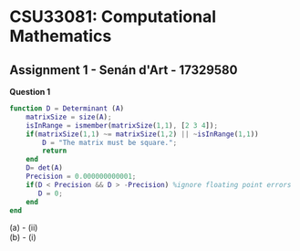 #  CSU33081: Computational Mathematics
## Assignment 1 - Senán d'Art - 17329580  

**Question 1**   
```matlab
function D = Determinant (A)
    matrixSize = size(A);
    isInRange = ismember(matrixSize(1,1), [2 3 4]);
    if(matrixSize(1,1) ~= matrixSize(1,2) || ~isInRange(1,1))
        D = "The matrix must be square.";
        return
    end
    D= det(A)
    Precision = 0.000000000001;
    if(D < Precision && D > -Precision) %ignore floating point errors
       D = 0;   
    end
end
```
(a) - (ii)  
(b) - (i)  
